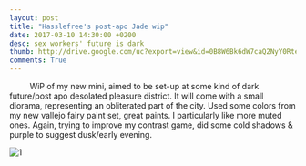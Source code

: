 ```yaml
---
layout: post
title: "Hasslefree's post-apo Jade wip"
date: 2017-03-10 14:30:00 +0200
desc: sex workers' future is dark
thumb: http://drive.google.com/uc?export=view&id=0B8W6Bk6dW7caQ2NyY0RteTZlVEk
comments: True
---
```


&nbsp;&nbsp;&nbsp;&nbsp;&nbsp;&nbsp;&nbsp;&nbsp;
WiP of my new mini, aimed to be set-up at some kind of dark future/post apo desolated pleasure district. 
It will come with a small diorama, representing an obliterated part of the city. Used some colors from my new vallejo fairy paint set, great paints. I particularly like more muted ones.
Again, trying to improve my contrast game, did some cold shadows & purple to suggest dusk/early evening.

![1](http://drive.google.com/uc?export=view&id=0B8W6Bk6dW7caQ2NyY0RteTZlVEk)



